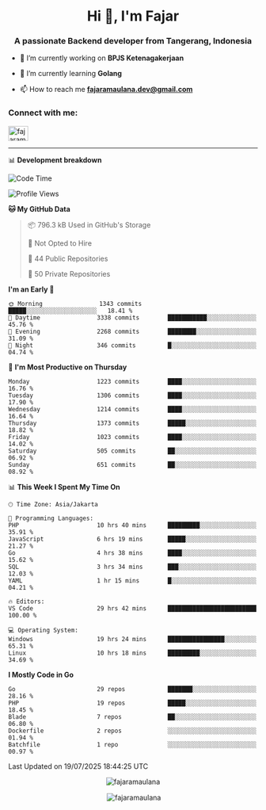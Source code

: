 <h1 align="center">Hi 👋, I'm Fajar</h1>
<h3 align="center">A passionate Backend developer from Tangerang, Indonesia</h3>

<!-- <p align="left"> <img src="https://komarev.com/ghpvc/?username=fajaramaulana&label=Profile%20views&color=0e75b6&style=flat" alt="fajaramaulana" /> </p> -->

- 🔭 I’m currently working on **BPJS Ketenagakerjaan**

- 🌱 I’m currently learning **Golang**

- 📫 How to reach me **fajaramaulana.dev@gmail.com**

<h3 align="left">Connect with me:</h3>
<p align="left">
<a href="https://linkedin.com/in/fajar-agus-maulana-73533a180/" target="blank"><img align="center" src="https://raw.githubusercontent.com/rahuldkjain/github-profile-readme-generator/master/src/images/icons/Social/linked-in-alt.svg" alt="fajaramaulana" height="30" width="40" /></a>
</p>

-------

📊 **Development breakdown**
<!--START_SECTION:waka-->
![Code Time](http://img.shields.io/badge/Code%20Time-3%2C188%20hrs%2026%20mins-blue)

![Profile Views](http://img.shields.io/badge/Profile%20Views-0-blue)

**🐱 My GitHub Data** 

> 📦 796.3 kB Used in GitHub's Storage 
 > 
> 🚫 Not Opted to Hire
 > 
> 📜 44 Public Repositories 
 > 
> 🔑 50 Private Repositories 
 > 
**I'm an Early 🐤** 

```text
🌞 Morning                1343 commits        █████░░░░░░░░░░░░░░░░░░░░   18.41 % 
🌆 Daytime                3338 commits        ███████████░░░░░░░░░░░░░░   45.76 % 
🌃 Evening                2268 commits        ████████░░░░░░░░░░░░░░░░░   31.09 % 
🌙 Night                  346 commits         █░░░░░░░░░░░░░░░░░░░░░░░░   04.74 % 
```
📅 **I'm Most Productive on Thursday** 

```text
Monday                   1223 commits        ████░░░░░░░░░░░░░░░░░░░░░   16.76 % 
Tuesday                  1306 commits        ████░░░░░░░░░░░░░░░░░░░░░   17.90 % 
Wednesday                1214 commits        ████░░░░░░░░░░░░░░░░░░░░░   16.64 % 
Thursday                 1373 commits        █████░░░░░░░░░░░░░░░░░░░░   18.82 % 
Friday                   1023 commits        ████░░░░░░░░░░░░░░░░░░░░░   14.02 % 
Saturday                 505 commits         ██░░░░░░░░░░░░░░░░░░░░░░░   06.92 % 
Sunday                   651 commits         ██░░░░░░░░░░░░░░░░░░░░░░░   08.92 % 
```


📊 **This Week I Spent My Time On** 

```text
🕑︎ Time Zone: Asia/Jakarta

💬 Programming Languages: 
PHP                      10 hrs 40 mins      █████████░░░░░░░░░░░░░░░░   35.91 % 
JavaScript               6 hrs 19 mins       █████░░░░░░░░░░░░░░░░░░░░   21.27 % 
Go                       4 hrs 38 mins       ████░░░░░░░░░░░░░░░░░░░░░   15.62 % 
SQL                      3 hrs 34 mins       ███░░░░░░░░░░░░░░░░░░░░░░   12.03 % 
YAML                     1 hr 15 mins        █░░░░░░░░░░░░░░░░░░░░░░░░   04.21 % 

🔥 Editors: 
VS Code                  29 hrs 42 mins      █████████████████████████   100.00 % 

💻 Operating System: 
Windows                  19 hrs 24 mins      ████████████████░░░░░░░░░   65.31 % 
Linux                    10 hrs 18 mins      █████████░░░░░░░░░░░░░░░░   34.69 % 
```

**I Mostly Code in Go** 

```text
Go                       29 repos            ███████░░░░░░░░░░░░░░░░░░   28.16 % 
PHP                      19 repos            █████░░░░░░░░░░░░░░░░░░░░   18.45 % 
Blade                    7 repos             ██░░░░░░░░░░░░░░░░░░░░░░░   06.80 % 
Dockerfile               2 repos             ░░░░░░░░░░░░░░░░░░░░░░░░░   01.94 % 
Batchfile                1 repo              ░░░░░░░░░░░░░░░░░░░░░░░░░   00.97 % 
```




 Last Updated on 19/07/2025 18:44:25 UTC
<!--END_SECTION:waka-->
<p align="center"><img align="center" src="https://github-readme-stats.vercel.app/api/top-langs?username=fajaramaulana&show_icons=true&locale=en&layout=compact" alt="fajaramaulana" /></p>

<p align="center">&nbsp;<img align="center" src="https://github-readme-stats.vercel.app/api?username=fajaramaulana&show_icons=true&locale=en" alt="fajaramaulana" /></p>
